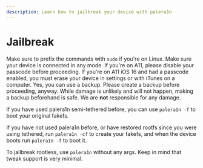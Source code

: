 ```yaml
---
description: Learn how to jailbreak your device with palera1n
---
```


# Jailbreak

Make sure to prefix the commands with `sudo` if you're on Linux. Make sure your device is connected in any mode. If you're on A11, please disable your passcode before proceeding. If you're on A11 iOS 16 and had a passcode enabled, you must erase your device in settings or with iTunes on a computer. Yes, you can use a backup. Please create a backup before proceeding, anyway. While damage is unlikely and will not happen, making a backup beforehand is safe. We are **not** responsible for any damage.

If you have used palera1n semi-tethered before, you can use `palera1n -f` to boot your original fakefs.

If you have not used palera1n before, or have restored rootfs since you were using tethered, run `palera1n -cf` to create your fakefs, and when the device boots run `palera1n -f` to boot it.

To jailbreak rootless, use `palera1n` without any args. Keep in mind that tweak support is very minimal.
